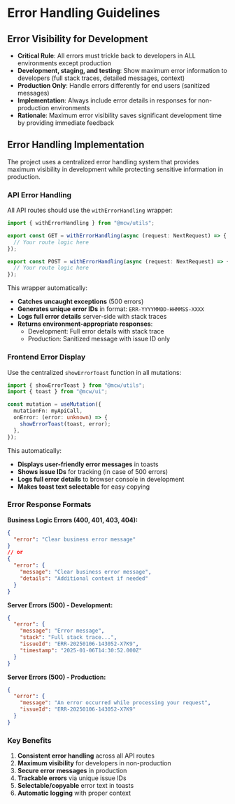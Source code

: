# Error Handling Guidelines

## Error Visibility for Development

- **Critical Rule**: All errors must trickle back to developers in ALL environments except production
- **Development, staging, and testing**: Show maximum error information to developers (full stack traces, detailed messages, context)
- **Production Only**: Handle errors differently for end users (sanitized messages)
- **Implementation**: Always include error details in responses for non-production environments
- **Rationale**: Maximum error visibility saves significant development time by providing immediate feedback

## Error Handling Implementation

The project uses a centralized error handling system that provides maximum visibility in development while protecting sensitive information in production.

### API Error Handling

All API routes should use the `withErrorHandling` wrapper:

```typescript
import { withErrorHandling } from "@mcw/utils";

export const GET = withErrorHandling(async (request: NextRequest) => {
  // Your route logic here
});

export const POST = withErrorHandling(async (request: NextRequest) => {
  // Your route logic here
});
```

This wrapper automatically:

- **Catches uncaught exceptions** (500 errors)
- **Generates unique error IDs** in format: `ERR-YYYYMMDD-HHMMSS-XXXX`
- **Logs full error details** server-side with stack traces
- **Returns environment-appropriate responses**:
  - Development: Full error details with stack trace
  - Production: Sanitized message with issue ID only

### Frontend Error Display

Use the centralized `showErrorToast` function in all mutations:

```typescript
import { showErrorToast } from "@mcw/utils";
import { toast } from "@mcw/ui";

const mutation = useMutation({
  mutationFn: myApiCall,
  onError: (error: unknown) => {
    showErrorToast(toast, error);
  },
});
```

This automatically:

- **Displays user-friendly error messages** in toasts
- **Shows issue IDs** for tracking (in case of 500 errors)
- **Logs full error details** to browser console in development
- **Makes toast text selectable** for easy copying

### Error Response Formats

**Business Logic Errors (400, 401, 403, 404):**

```json
{
  "error": "Clear business error message"
}
// or
{
  "error": {
    "message": "Clear business error message",
    "details": "Additional context if needed"
  }
}
```

**Server Errors (500) - Development:**

```json
{
  "error": {
    "message": "Error message",
    "stack": "Full stack trace...",
    "issueId": "ERR-20250106-143052-X7K9",
    "timestamp": "2025-01-06T14:30:52.000Z"
  }
}
```

**Server Errors (500) - Production:**

```json
{
  "error": {
    "message": "An error occurred while processing your request",
    "issueId": "ERR-20250106-143052-X7K9"
  }
}
```

### Key Benefits

1. **Consistent error handling** across all API routes
2. **Maximum visibility** for developers in non-production
3. **Secure error messages** in production
4. **Trackable errors** via unique issue IDs
5. **Selectable/copyable** error text in toasts
6. **Automatic logging** with proper context
